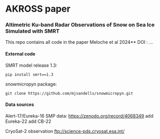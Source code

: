 # AKROSS paper

### Altimetric Ku-band Radar Observations of Snow on Sea Ice Simulated with SMRT

This repo contains all code in the paper Meloche et al 2024** DOI : ...


#### External code

SMRT model release 1.3:
```console
pip install smrt==1.3
```

snowmicropyn package:
```console
git clone https://github.com/mjsandells/snowmicropyn.git
```
#### Data sources

Alert-17/Eureka-16 SMP data: https://zenodo.org/record/4068349
add Eureka-22
add CB-22

CryoSat-2 observation
ftp://science-pds.cryosat.esa.int/
